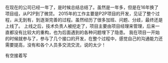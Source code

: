   在现在的公司已经一年了，是时候总结总结了。虽然是一年多，但是在16年换了项目组，从P2P到了微贷。
  2015年的工作主要是P2P项目的开发，见证了整个过程，从无到有，到逐渐完善的过程。虽然经历了很多加班、问题、分歧，最终还是上线了。
  上线之后，技术负责人被挖走了，项目主要由项目经理来管理，后来一直都没有比较大的重构，也为后面遇到的各种问题埋下了隐患。
  我在项目一开始的时候就参与了，参与了几个接口的开发，在整个过程中，感觉自己的沟通能力还需要提高，没有和各个人员多交流交流，说的太少！
  
  有空接着写
